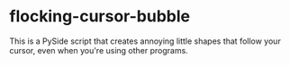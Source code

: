 # flocking-cursor-bubble
This is a PySide script that creates annoying little shapes that follow your cursor, even when you're using other programs.
